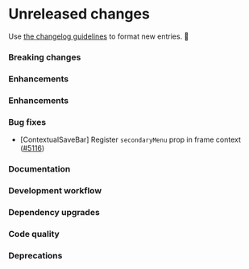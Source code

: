 # Unreleased changes

Use [the changelog guidelines](/documentation/Versioning%20and%20changelog.md) to format new entries. 💜

### Breaking changes

### Enhancements

### Enhancements

### Bug fixes

- [ContextualSaveBar] Register `secondaryMenu` prop in frame context ([#5116](https://github.com/Shopify/polaris-react/pull/5116))

### Documentation

### Development workflow

### Dependency upgrades

### Code quality

### Deprecations
